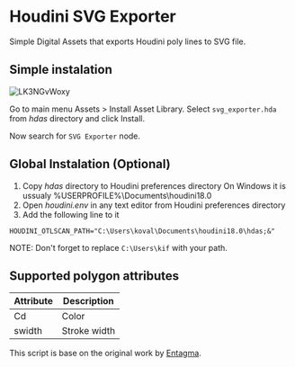 # Houdini SVG Exporter

Simple Digital Assets that exports Houdini poly lines to SVG file.

## Simple instalation

![LK3NGvWoxy](https://user-images.githubusercontent.com/8003487/87589879-c7f1d780-c69a-11ea-8d72-a1ae692e5e7b.gif)

Go to main menu Assets > Install Asset Library. Select `svg_exporter.hda` from *hdas* directory and click Install. 

Now search for `SVG Exporter` node. 

## Global Instalation (Optional)

 1. Copy *hdas* directory to Houdini preferences directory
 On Windows it is ussualy %USERPROFILE%\Documents\houdini18.0
 2. Open *houdini.env* in any text editor from Houdini preferences directory
 3. Add the following line to it

 ```
 HOUDINI_OTLSCAN_PATH="C:\Users\koval\Documents\houdini18.0\hdas;&"
 ```
 NOTE: Don't forget to replace `C:\Users\kif` with your path.

## Supported polygon attributes

| Attribute  | Description   |
| ---------- | ------------- |
| Cd         | Color         |
| swidth     | Stroke width  |


This script is base on the original work by [Entagma](https://entagma.com/isocontours-importing-exporting-vectors-tofrom-houdini/).
